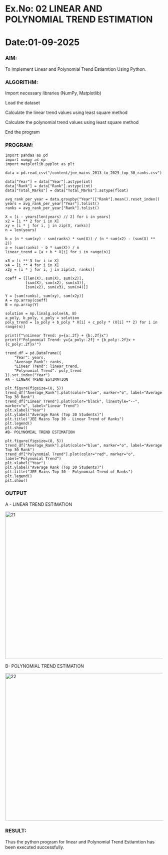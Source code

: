 # Ex.No: 02 LINEAR AND POLYNOMIAL TREND ESTIMATION
# Date:01-09-2025
### AIM:
To Implement Linear and Polynomial Trend Estiamtion Using Python.

### ALGORITHM:
Import necessary libraries (NumPy, Matplotlib)

Load the dataset

Calculate the linear trend values using least square method

Calculate the polynomial trend values using least square method

End the program
### PROGRAM:
```
import pandas as pd
import numpy as np
import matplotlib.pyplot as plt

data = pd.read_csv("/content/jee_mains_2013_to_2025_top_30_ranks.csv")

data["Year"] = data["Year"].astype(int)
data["Rank"] = data["Rank"].astype(int)
data["Total_Marks"] = data["Total_Marks"].astype(float)

avg_rank_per_year = data.groupby("Year")["Rank"].mean().reset_index()
years = avg_rank_per_year["Year"].tolist()
ranks = avg_rank_per_year["Rank"].tolist()

X = [i - years[len(years) // 2] for i in years]
x2 = [i ** 2 for i in X]
xy = [i * j for i, j in zip(X, ranks)]
n = len(years)

b = (n * sum(xy) - sum(ranks) * sum(X)) / (n * sum(x2) - (sum(X) ** 2))
a = (sum(ranks) - b * sum(X)) / n
linear_trend = [a + b * X[i] for i in range(n)]

x3 = [i ** 3 for i in X]
x4 = [i ** 4 for i in X]
x2y = [i * j for i, j in zip(x2, ranks)]

coeff = [[len(X), sum(X), sum(x2)],
         [sum(X), sum(x2), sum(x3)],
         [sum(x2), sum(x3), sum(x4)]]

Y = [sum(ranks), sum(xy), sum(x2y)]
A = np.array(coeff)
B = np.array(Y)

solution = np.linalg.solve(A, B)
a_poly, b_poly, c_poly = solution
poly_trend = [a_poly + b_poly * X[i] + c_poly * (X[i] ** 2) for i in range(n)]

print(f"\nLinear Trend: y={a:.2f} + {b:.2f}x")
print(f"Polynomial Trend: y={a_poly:.2f} + {b_poly:.2f}x + {c_poly:.2f}x²")

trend_df = pd.DataFrame({
    "Year": years,
    "Average_Rank": ranks,
    "Linear Trend": linear_trend,
    "Polynomial Trend": poly_trend
}).set_index("Year")
#A - LINEAR TREND ESTIMATION

plt.figure(figsize=(8, 5))
trend_df["Average_Rank"].plot(color="blue", marker="o", label="Average Top 30 Rank")
trend_df["Linear Trend"].plot(color="black", linestyle="--", marker="o", label="Linear Trend")
plt.xlabel("Year")
plt.ylabel("Average Rank (Top 30 Students)")
plt.title("JEE Mains Top 30 - Linear Trend of Ranks")
plt.legend()
plt.show()
#B- POLYNOMIAL TREND ESTIMATION

plt.figure(figsize=(8, 5))
trend_df["Average_Rank"].plot(color="blue", marker="o", label="Average Top 30 Rank")
trend_df["Polynomial Trend"].plot(color="red", marker="o", label="Polynomial Trend")
plt.xlabel("Year")
plt.ylabel("Average Rank (Top 30 Students)")
plt.title("JEE Mains Top 30 - Polynomial Trend of Ranks")
plt.legend()
plt.show()
```
### OUTPUT
A - LINEAR TREND ESTIMATION

<img width="687" height="470" alt="21" src="https://github.com/user-attachments/assets/99c380c1-497e-42b8-a3ee-3aa2ae662909" />

B- POLYNOMIAL TREND ESTIMATION

<img width="687" height="470" alt="22" src="https://github.com/user-attachments/assets/9ec642c4-1f36-4e73-ba21-cbfb2039cd08" />

### RESULT:
Thus the python program for linear and Polynomial Trend Estiamtion has been executed successfully.
